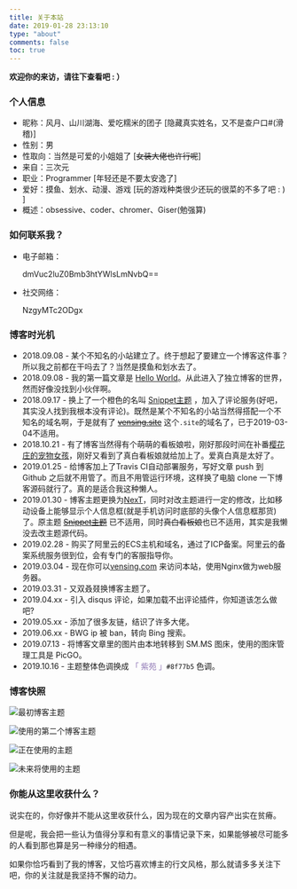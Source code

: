 ```yaml
---
title: 关于本站
date: 2019-01-28 23:13:10
type: "about"
comments: false
toc: true
---
```



**欢迎你的来访，请往下查看吧 : ）**


### 个人信息

- 昵称：风月、山川湖海、爱吃糯米的团子 [隐藏真实姓名，又不是查户口#(滑稽)]
- 性别：男
- 性取向：当然是可爱的小姐姐了 [~~女装大佬也许行呢~~]
- 来自：三次元
- 职业：Programmer [年轻还是不要太安逸了]
- 爱好：摸鱼、划水、动漫、游戏 [玩的游戏种类很少还玩的很菜的不多了吧 : ) ]
- 概述：obsessive、coder、chromer、Giser(勉强算)


### 如何联系我？

- 电子邮箱：

  dmVuc2luZ0Bmb3htYWlsLmNvbQ==

- 社交网络：

  NzgyMTc2ODgx

### 博客时光机

- 2018.09.08 - 某个不知名的小站建立了。终于想起了要建立一个博客这件事？所以我之前都在干吗去了？当然是摸鱼和划水去了。
- 2018.09.08 - 我的第一篇文章是 [Hello World](https://vensing.com/2018/09/08/hello-world/)。从此进入了独立博客的世界，然而好像没找到小伙伴啊。
- 2018.09.17 - 换上了一个橙色的名叫 [Snippet主题](https://github.com/shenliyang/hexo-theme-snippet) ，加入了评论服务(好吧，其实没人找到我根本没有评论)。既然是某个不知名的小站当然得搭配一个不知名的域名啊，于是就有了 ~~[vensing.site](https://vensing.site)~~ 这个`.site`的域名了，已于2019-03-04不适用。
- 2018.10.21 - 有了博客当然得有个萌萌的看板娘啦，刚好那段时间在补番[樱花庄的宠物女孩](https://www.bilibili.com/bangumi/media/md687/?from=search&seid=5864954923037171538)，刚好又看到了真白看板娘就给加上了。爱真白真是太好了。
- 2019.01.25 - 给博客加上了Travis CI自动部署服务，写好文章 push 到 Github 之后就不用管了。而且不用管运行环境，这样换了电脑 clone 一下博客源码就行了。真的是适合我这种懒人。
- 2019.01.30 - 博客主题更换为[NexT](https://github.com/iissnan/hexo-theme-next)，同时对改主题进行一定的修改，比如移动设备上能够显示个人信息框(就是手机访问时底部的头像个人信息框那货)了。原主题 ~~[Snippet主题](https://github.com/shenliyang/hexo-theme-snippet)~~ 已不适用，同时~~真白看板娘~~也已不适用，其实是我懒没去改主题源代码。
- 2019.02.28 - 购买了阿里云的ECS主机和域名，通过了ICP备案。阿里云的备案系统服务很到位，会有专门的客服指导你。
- 2019.03.04 - 现在你可以[vensing.com](https://www.vensing.com) 来访问本站，使用Nginx做为web服务器。
- 2019.03.31 - 又双叒叕换博客主题了。
- 2019.04.xx - 引入 disqus 评论，如果加载不出评论插件，你知道该怎么做吧?
- 2019.05.xx - 添加了很多友链，结识了许多大佬。
- 2019.06.xx - BWG ip 被 ban，转向 Bing 搜索。
- 2019.07.13 - 将博客文章里的图片由本地转移到 SM.MS 图床，使用的图床管理工具是 PicGO。
- 2019.10.16 - 主题整体色调换成 <span style="color:#8f77b5">「 紫苑 」</span>`#8f77b5` 色调。

### 博客快照

![最初博客主题](https://i.loli.net/2019/07/13/5d29669c36e0f61903.png)

![使用的第二个博客主题](https://i.loli.net/2019/07/13/5d2969600b95d66901.png)

![正在使用的主题](https://i.loli.net/2019/07/17/5d2e74db631ba20017.png)

![未来将使用的主题](https://i.loli.net/2019/06/24/5d10a59f842d945783.png)


### 你能从这里收获什么？

说实在的，你好像并不能从这里收获什么，因为现在的文章内容产出实在贫瘠。

但是呢，我会把一些认为值得分享和有意义的事情记录下来，如果能够被尽可能多的人看到那也算是另一种缘分的相遇。

如果你恰巧看到了我的博客，又恰巧喜欢博主的行文风格，那么就请多多关注下吧，你的关注就是我坚持不懈的动力。

